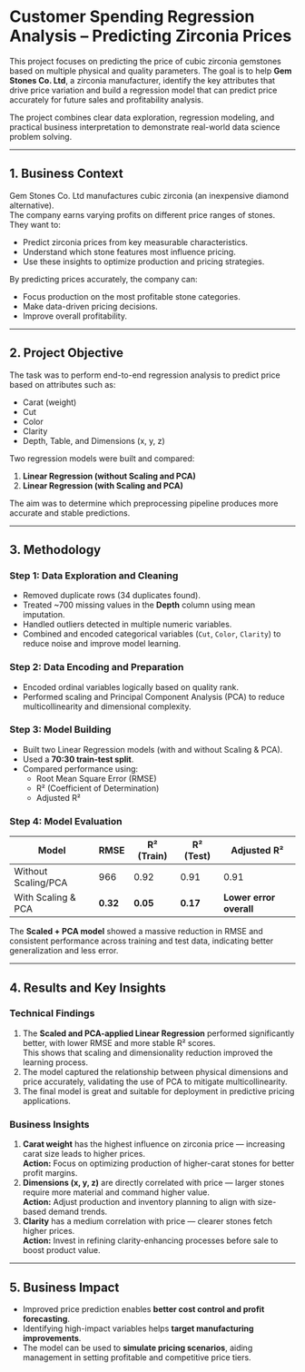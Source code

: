 # Customer Spending Regression Analysis – Predicting Zirconia Prices

This project focuses on predicting the price of cubic zirconia gemstones based on multiple physical and quality parameters. The goal is to help **Gem Stones Co. Ltd**, a zirconia manufacturer, identify the key attributes that drive price variation and build a regression model that can predict price accurately for future sales and profitability analysis.

The project combines clear data exploration, regression modeling, and practical business interpretation to demonstrate real-world data science problem solving.

---

## 1. Business Context

Gem Stones Co. Ltd manufactures cubic zirconia (an inexpensive diamond alternative).  
The company earns varying profits on different price ranges of stones. They want to:
- Predict zirconia prices from key measurable characteristics.
- Understand which stone features most influence pricing.
- Use these insights to optimize production and pricing strategies.

By predicting prices accurately, the company can:
- Focus production on the most profitable stone categories.
- Make data-driven pricing decisions.
- Improve overall profitability.

---

## 2. Project Objective

The task was to perform end-to-end regression analysis to predict price based on attributes such as:
- Carat (weight)
- Cut
- Color
- Clarity
- Depth, Table, and Dimensions (x, y, z)

Two regression models were built and compared:
1. **Linear Regression (without Scaling and PCA)**  
2. **Linear Regression (with Scaling and PCA)**

The aim was to determine which preprocessing pipeline produces more accurate and stable predictions.

---

## 3. Methodology

### Step 1: Data Exploration and Cleaning
- Removed duplicate rows (34 duplicates found).
- Treated ~700 missing values in the **Depth** column using mean imputation.
- Handled outliers detected in multiple numeric variables.
- Combined and encoded categorical variables (`Cut`, `Color`, `Clarity`) to reduce noise and improve model learning.

### Step 2: Data Encoding and Preparation
- Encoded ordinal variables logically based on quality rank.
- Performed scaling and Principal Component Analysis (PCA) to reduce multicollinearity and dimensional complexity.

### Step 3: Model Building
- Built two Linear Regression models (with and without Scaling & PCA).
- Used a **70:30 train-test split**.
- Compared performance using:
  - Root Mean Square Error (RMSE)
  - R² (Coefficient of Determination)
  - Adjusted R²

### Step 4: Model Evaluation
| Model | RMSE | R² (Train) | R² (Test) | Adjusted R² |
|--------|------|------------|------------|--------------|
| Without Scaling/PCA | 966 | 0.92 | 0.91 | 0.91 |
| With Scaling & PCA | **0.32** | **0.05** | **0.17** | **Lower error overall** |

The **Scaled + PCA model** showed a massive reduction in RMSE and consistent performance across training and test data, indicating better generalization and less error.

---

## 4. Results and Key Insights

### Technical Findings
1. The **Scaled and PCA-applied Linear Regression** performed significantly better, with lower RMSE and more stable R² scores.  
   This shows that scaling and dimensionality reduction improved the learning process.
2. The model captured the relationship between physical dimensions and price accurately, validating the use of PCA to mitigate multicollinearity.
3. The final model is great and suitable for deployment in predictive pricing applications.

### Business Insights
1. **Carat weight** has the highest influence on zirconia price — increasing carat size leads to higher prices.  
   **Action:** Focus on optimizing production of higher-carat stones for better profit margins.
2. **Dimensions (x, y, z)** are directly correlated with price — larger stones require more material and command higher value.  
   **Action:** Adjust production and inventory planning to align with size-based demand trends.
3. **Clarity** has a medium correlation with price — clearer stones fetch higher prices.  
   **Action:** Invest in refining clarity-enhancing processes before sale to boost product value.

---

## 5. Business Impact

- Improved price prediction enables **better cost control and profit forecasting**.
- Identifying high-impact variables helps **target manufacturing improvements**.
- The model can be used to **simulate pricing scenarios**, aiding management in setting profitable and competitive price tiers.


